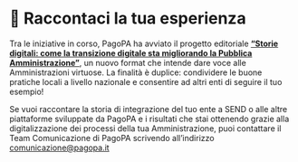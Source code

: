 # 💬 Raccontaci la tua esperienza

Tra le iniziative in corso, PagoPA ha avviato il progetto editoriale [**“Storie digitali: come la transizione digitale sta migliorando la Pubblica Amministrazione”**](https://www.youtube.com/playlist?list=PLZcD-ZoVxFzi22qj8EiOvuQW-aEjyZ1hu), un nuovo format che intende dare voce alle Amministrazioni virtuose. La finalità è duplice: condividere le buone pratiche locali a livello nazionale e consentire ad altri enti di seguire il tuo esempio!

Se vuoi raccontare la storia di integrazione del tuo ente a SEND o alle altre piattaforme sviluppate da PagoPA e i risultati che stai ottenendo grazie alla digitalizzazione dei processi della tua Amministrazione, puoi contattare il Team Comunicazione di PagoPA scrivendo all’indirizzo [comunicazione@pagopa.it](mailto:comunicazione@pagopa.it)

